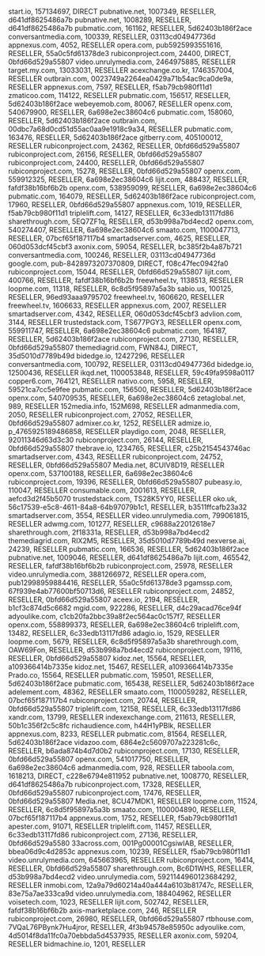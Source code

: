 start.io, 157134697, DIRECT
pubnative.net, 1007349, RESELLER, d641df8625486a7b
pubnative.net, 1008289, RESELLER, d641df8625486a7b
pubmatic.com, 161162, RESELLER, 5d62403b186f2ace
conversantmedia.com, 100339, RESELLER, 03113cd04947736d
appnexus.com, 4052, RESELLER
opera.com, pub5925993551616, RESELLER, 55a0c5fd61378de3
rubiconproject.com, 24400, DIRECT, 0bfd66d529a55807
video.unrulymedia.com, 2464975885, RESELLER
target.my.com, 13033031, RESELLER
acexchange.co.kr, 1746357004, RESELLER
outbrain.com, 0023749a2264ea0429a71b54ac9ca0de9a, RESELLER
appnexus.com, 7597, RESELLER, f5ab79cb980f11d1
zmaticoo.com, 114122, RESELLER
pubmatic.com, 156517, RESELLER, 5d62403b186f2ace
webeyemob.com, 80067, RESELLER
openx.com, 540679900, RESELLER, 6a698e2ec38604c6
pubmatic.com, 158060, RESELLER, 5d62403b186f2ace
outbrain.com, 00dbc7a68d0cd51d55ac0aa9e1918c9a34, RESELLER
pubmatic.com, 163476, RESELLER, 5d62403b186f2ace
gitberry.com, 405100012, RESELLER
rubiconproject.com, 24362, RESELLER, 0bfd66d529a55807
rubiconproject.com, 26156, RESELLER, 0bfd66d529a55807
rubiconproject.com, 24400, RESELLER, 0bfd66d529a55807
rubiconproject.com, 15278, RESELLER, 0bfd66d529a55807
openx.com, 559912325, RESELLER, 6a698e2ec38604c6
lijit.com, 488437, RESELLER, fafdf38b16bf6b2b
openx.com, 538959099, RESELLER, 6a698e2ec38604c6
pubmatic.com, 164079, RESELLER, 5d62403b186f2ace
rubiconproject.com, 17960, RESELLER, 0bfd66d529a55807
appnexus.com, 1019, RESELLER, f5ab79cb980f11d1
triplelift.com, 14127, RESELLER, 6c33edb13117fd86
sharethrough.com, 5EQ7ZF1q, RESELLER, d53b998a7bd4ecd2
openx.com, 540274407, RESELLER, 6a698e2ec38604c6
smaato.com, 1100047713, RESELLER, 07bcf65f187117b4
smartadserver.com, 4625, RESELLER, 060d053dcf45cbf3
axonix.com, 59054, RESELLER, bc385f2b4a87b721
conversantmedia.com, 100246, RESELLER, 03113cd04947736d
google.com, pub-8428973207370809, DIRECT, f08c47fec0942fa0
rubiconproject.com, 15044, RESELLER, 0bfd66d529a55807
lijit.com, 400766, RESELLER, fafdf38b16bf6b2b
freewheel.tv, 1138513, RESELLER
loopme.com, 11318, RESELLER, 6c8d5f95897a5a3b
sabio.us, 100125, RESELLER, 96ed93aaa9795702
freewheel.tv, 1606620, RESELLER
freewheel.tv, 1606633, RESELLER
appnexus.com, 2007, RESELLER
smartadserver.com, 4342, RESELLER, 060d053dcf45cbf3
advlion.com, 3144, RESELLER
trustedstack.com, TS677PGY3, RESELLER
openx.com, 559911747, RESELLER, 6a698e2ec38604c6
pubmatic.com, 164187, RESELLER, 5d62403b186f2ace
rubiconproject.com, 27130, RESELLER, 0bfd66d529a55807
themediagrid.com, FWN84J, DIRECT, 35d5010d7789b49d
bidedge.io, 12427296, RESELLER
conversantmedia.com, 100792, RESELLER, 03113cd04947736d
bidedge.io, 12500436, RESELLER
ikqd.net, 1100053848, RESELLER, 59c49fa9598a0117
copper6.com, 764121, RESELLER
nativo.com, 5958, RESELLER, 59521ca7cc5e9fee
pubmatic.com, 156500, RESELLER, 5d62403b186f2ace
openx.com, 540709535, RESELLER, 6a698e2ec38604c6
zetaglobal.net, 989, RESELLER
152media.info, 152M698, RESELLER
admanmedia.com, 2050, RESELLER
rubiconproject.com, 27052, RESELLER, 0bfd66d529a55807
admixer.co.kr, 1252, RESELLER
admize.io, p_4765925189486858, RESELLER
playdigo.com, 2048, RESELLER, 92011346d63d3c30
rubiconproject.com, 26144, RESELLER, 0bfd66d529a55807
thebrave.io, 1234765, RESELLER, c25b2154543746ac
smartadserver.com, 4343, RESELLER
rubiconproject.com, 24752, RESELLER, 0bfd66d529a55807
Media.net, 8CUIV8D19, RESELLER
openx.com, 537100188, RESELLER, 6a698e2ec38604c6
rubiconproject.com, 19396, RESELLER, 0bfd66d529a55807
pubeasy.io, 110047, RESELLER
consumable.com, 2001613, RESELLER, aefcd3d2f45b5070
trustedstack.com, TS28K5YY0, RESELLER
oko.uk, 56c17539-e5c8-4611-84a8-64b97079b1c1, RESELLER, b3511ffcafb23a32
smartadserver.com, 3554, RESELLER
video.unrulymedia.com, 799061815, RESELLER
adwmg.com, 101277, RESELLER, c9688a22012618e7
sharethrough.com, 2f18331a, RESELLER, d53b998a7bd4ecd2
themediagrid.com, RIX2M5, RESELLER, 35d5010d7789b49d
nexverse.ai, 24239, RESELLER
pubmatic.com, 166536, RESELLER, 5d62403b186f2ace
pubnative.net, 1009046, RESELLER, d641df8625486a7b
lijit.com, 465542, RESELLER, fafdf38b16bf6b2b
rubiconproject.com, 25978, RESELLER
video.unrulymedia.com, 3881266972, RESELLER
opera.com, pub12998959884416, RESELLER, 55a0c5fd61378de3
pgamssp.com, 67f939e4ab77600bf50713d6, RESELLER
rubiconproject.com, 24852, RESELLER, 0bfd66d529a55807
aceex.io, 2194, RESELLER, b1cf3c874d5c6682
mgid.com, 922286, RESELLER, d4c29acad76ce94f
adyoulike.com, c1cb20fa2bbc39a8f2ec564ac0c157f7, RESELLER
openx.com, 558899373, RESELLER, 6a698e2ec38604c6
triplelift.com, 13482, RESELLER, 6c33edb13117fd86
adagio.io, 1529, RESELLER
loopme.com, 5679, RESELLER, 6c8d5f95897a5a3b
sharethrough.com, OAW69Fon, RESELLER, d53b998a7bd4ecd2
rubiconproject.com, 19116, RESELLER, 0bfd66d529a55807
kidoz.net, 15564, RESELLER, a109366414b7335e
kidoz.net, 15467, RESELLER, a109366414b7335e
Prado.co, 15564, RESELLER
pubmatic.com, 159501, RESELLER, 5d62403b186f2ace
pubmatic.com, 165438, RESELLER, 5d62403b186f2ace
adelement.com, 48362, RESELLER
smaato.com, 1100059282, RESELLER, 07bcf65f187117b4
rubiconproject.com, 20744, RESELLER, 0bfd66d529a55807
triplelift.com, 12158, RESELLER, 6c33edb13117fd86
xandr.com, 13799, RESELLER
indexexchange.com, 211613, RESELLER, 50b1c356f2c5c8fc
richaudience.com, h44H1yPBlk, RESELLER
appnexus.com, 8233, RESELLER
pubmatic.com, 81564, RESELLER, 5d62403b186f2ace
vidazoo.com, 6864e2c5609707a223281c6c, RESELLER, b6ada874b4d7d0b2
rubiconproject.com, 17130, RESELLER, 0bfd66d529a55807
openx.com, 541017750, RESELLER, 6a698e2ec38604c6
admanmedia.com, 928, RESELLER
taboola.com, 1618213, DIRECT, c228e6794e811952
pubnative.net, 1008770, RESELLER, d641df8625486a7b
rubiconproject.com, 17328, RESELLER, 0bfd66d529a55807
rubiconproject.com, 17476, RESELLER, 0bfd66d529a55807
Media.net, 8CU47MDK1, RESELLER
loopme.com, 11524, RESELLER, 6c8d5f95897a5a3b
smaato.com, 1100004890, RESELLER, 07bcf65f187117b4
appnexus.com, 1752, RESELLER, f5ab79cb980f11d1
apester.com, 91071, RESELLER
triplelift.com, 11457, RESELLER, 6c33edb13117fd86
rubiconproject.com, 27136, RESELLER, 0bfd66d529a5580
33across.com, 001Pg00001CgsiwIAB, RESELLER, bbea06d9c4d2853c
appnexus.com, 10239, RESELLER, f5ab79cb980f11d1
video.unrulymedia.com, 645663965, RESELLER
rubiconproject.com, 16414, RESELLER, 0bfd66d529a55807
sharethrough.com, Bc6D1WHS, RESELLER, d53b998a7bd4ecd2
video.unrulymedia.com, 5921144960123684292, RESELLER
inmobi.com, 12a9a79d60214a40a444a6103b81747c, RESELLER, 83e75a7ae333ca9d
video.unrulymedia.com, 188404962, RESELLER
voisetech.com, 1023, RESELLER
lijit.com, 502742, RESELLER, fafdf38b16bf6b2b
axis-marketplace.com, 246, RESELLER
rubiconproject.com, 26980, RESELLER, 0bfd66d529a55807
rtbhouse.com, 7VQaL76PBynk7Hu4jror, RESELLER, 4f3b94578e85950c
adyoulike.com, 4d5014f8da11fc0a70ebbda5d4537935, RESELLER
axonix.com, 59204, RESELLER
bidmachine.io, 1201, RESELLER
